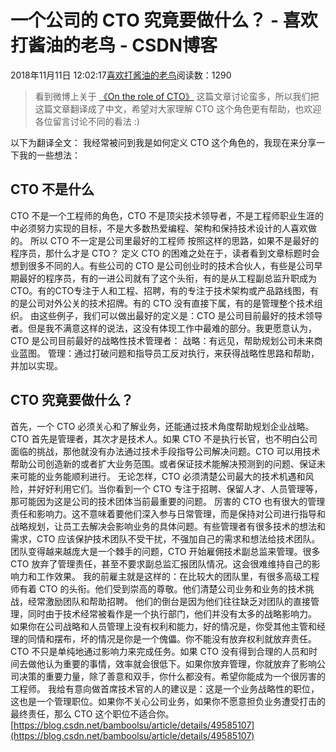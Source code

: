 
# 一个公司的 CTO 究竟要做什么？ - 喜欢打酱油的老鸟 - CSDN博客


2018年11月11日 12:02:17[喜欢打酱油的老鸟](https://me.csdn.net/weixin_42137700)阅读数：1290


> 看到微博上关于
> [《On the role of CTO》](http://whilefalse.blogspot.hk/2015/02/cto.html)
> 这篇文章讨论蛮多，所以我们把这篇文章翻译成了中文，希望对大家理解 CTO 这个角色更有帮助，也欢迎各位留言讨论不同的看法 :)

以下为翻译全文：
我经常被问到我是如何定义 CTO 这个角色的，我现在来分享一下我的一些想法：
## CTO 不是什么
CTO 不是一个工程师的角色，CTO 不是顶尖技术领导者，不是工程师职业生涯的中必须努力实现的目标，不是大多数热爱编程、架构和保持技术设计的人喜欢做的。
所以 CTO 不一定是公司里最好的工程师
按照这样的思路，如果不是最好的程序员，那什么才是 CTO？
定义 CTO 的困难之处在于，读者看到文章标题时会想到很多不同的人。有些公司的 CTO 是公司创业时的技术合伙人，有些是公司早期最好的程序员，有的一进公司就有了这个头衔，有的是从工程副总监升职成为 CTO。有的CTO专注于人和工程、招聘，有的专注于技术架构或产品路线图，有的是公司对外公关的技术招牌。有的 CTO 没有直接下属，有的是管理整个技术组织。
由这些例子，我们可以做出最好的定义是：CTO 是公司目前最好的技术领导者。但是我不满意这样的说法，这没有体现工作中最难的部分。我更愿意认为，CTO 是公司目前最好的战略性技术管理者：
战略：有远见，帮助规划公司未来商业蓝图。
管理：通过打破问题和指导员工反对执行，来获得战略性思路和帮助，并加以实现。
## CTO 究竟要做什么？
首先，一个 CTO 必须关心和了解业务，还能通过技术角度帮助规划企业战略。CTO 首先是管理者，其次才是技术人。如果 CTO 不是执行长官，也不明白公司面临的挑战，那他就没有办法通过技术手段指导公司解决问题。CTO 可以用技术帮助公司创造新的或者扩大业务范围。或者保证技术能解决预测到的问题、保证未来可能的业务能顺利进行。
无论怎样，CTO 必须清楚公司最大的技术机遇和风险，并好好利用它们。当你看到一个 CTO 专注于招聘、保留人才、人员管理等，那可能因为这是公司的技术团体当前最重要的问题。
厉害的 CTO 也有很大的管理责任和影响力。这不意味着要他们深入参与日常管理，而是保持对公司进行指导和战略规划，让员工去解决会影响业务的具体问题。有些管理者有很多技术的想法和需求，CTO 应该保护技术团队不受干扰，不强加自己的需求和想法给技术团队。
团队变得越来越庞大是一个棘手的问题，CTO 开始雇佣技术副总监来管理。很多 CTO 放弃了管理责任，甚至不要求副总监汇报团队情况。这会很难维持自己的影响力和工作效果。
我的前雇主就是这样的：在比较大的团队里，有很多高级工程师有着 CTO 的头衔。他们受到崇高的尊敬。他们清楚公司业务和业务的技术挑战，经常激励团队和帮助招聘。
他们的倒台是因为他们往往缺乏对团队的直接管理，同时由于技术经常被看作是一个执行部门，他们并没有太多的战略影响力。
如果你在公司战略和人员管理上没有权利和能力，好的情况是，你受其他主管和经理的同情和摆布，坏的情况是你是一个傀儡。你不能没有放弃权利就放弃责任。
CTO 不只是单纯地通过影响力来完成任务。如果 CTO 没有得到合理的人员和时间去做他认为重要的事情，效率就会很低下。如果你放弃管理，你就放弃了影响公司决策的重要力量，除了善意和双手，你什么都没有。希望你能成为一个很厉害的工程师。
我给有意向做首席技术官的人的建议是：这是一个业务战略性的职位，这也是一个管理职位。如果你不关心公司业务，如果你不愿意担负业务遭受打击的最终责任，那么 CTO 这个职位不适合你。
[https://blog.csdn.net/bamboolsu/article/details/49585107](https://blog.csdn.net/bamboolsu/article/details/49585107)

